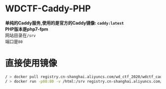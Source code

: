 # WDCTF-Caddy-PHP
**单纯的Caddy服务,使用的是官方的Caddy镜像: `caddy:latest`**<br>
**PHP版本是php7-fpm**<br>
网站目录在`/srv`<br>
端口是`80`

# 直接使用镜像
```bash
/ > docker pull registry.cn-shanghai.aliyuncs.com/wd_ctf_2020/wdctf_caddy_php
/ > docker run -p80:80 -v /html:/srv registry.cn-shanghai.aliyuncs.com/wd_ctf_2020/wdctf_caddy_php
```
